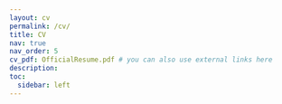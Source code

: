 ```yaml
---
layout: cv
permalink: /cv/
title: CV
nav: true
nav_order: 5
cv_pdf: OfficialResume.pdf # you can also use external links here
description: 
toc:
  sidebar: left
---
```

